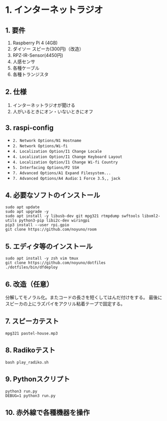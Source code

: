 # 1. インターネットラジオ

## 1. 要件

1. Raspberry Pi 4 (4GB)
2. ダイソー スピーカ(300円)（改造）
5. RPZ-IR-Sensor(4450円)
6. 人感センサ
7. 各種ケーブル
8. 各種トランジスタ

## 2. 仕様

1. インターネットラジオが聞ける
4. 人がいるときにオン・いないときにオフ

## 3. raspi-config

- `2. Network Options/N1 Hostname`
- `2. Network Options/Wi-fi`
- `4. Localization Option/I1 Change Locale`
- `4. Localization Option/I1 Change Keyboard Layout`
- `4. Localization Option/I1 Change Wi-fi Country`
- `5. Interfacing Options/P2 SSH`
- `7. Advanced Options/A1 Expand Filesystem...`
- `7. Advanced Options/A4 Audio`: `1 Force 3.5,, jack`

## 4. 必要なソフトのインストール

~~~
sudo apt update
sudo apt upgrade -y
sudo apt install -y libusb-dev git mpg321 rtmpdump swftools libxml2-utils python3-pip libi2c-dev wiringpi
pip3 install --user rpi.gpio
git clone https://github.com/noyuno/room
~~~

## 5. エディタ等のインストール

~~~
sudo apt install -y zsh vim tmux
git clone https://github.com/noyuno/dotfiles
./dotfiles/bin/dfdeploy
~~~

## 6. 改造（任意）

分解してモノラル化。またコードの長さを短くしてはんだ付けをする。
最後にスピーカの上にラズパイをアクリル粘着テープで固定する。


## 7. スピーカテスト

~~~
mpg321 pastel-house.mp3
~~~

## 8. Radikoテスト

~~~
bash play_radiko.sh
~~~

## 9. Pythonスクリプト

~~~
python3 run.py
DEBUG=1 python3 run.py
~~~

## 10. 赤外線で各種機器を操作

~~~

~~~
